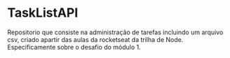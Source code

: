 # TaskListAPI
Repositorio que consiste na administração de tarefas incluindo um arquivo csv, criado apartir das aulas da rocketseat da trilha de Node. Especificamente sobre o desafio do módulo 1.
